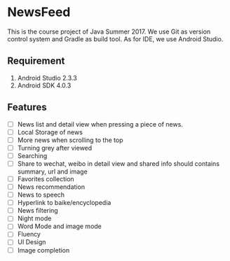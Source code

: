 # NewsFeed

This is the course project of Java Summer 2017. We use Git as version control system and Gradle as build tool.
As for IDE, we use Android Studio.

## Requirement

1. Android Studio 2.3.3
2. Android SDK 4.0.3

## Features

- [ ] News list and detail view when pressing a piece of news.
- [ ] Local Storage of news
- [ ] More news when scrolling to the top
- [ ] Turning grey after viewed
- [ ] Searching
- [ ] Share to wechat, weibo in detail view and shared info should contains summary, url and image
- [ ] Favorites collection
- [ ] News recommendation
- [ ] News to speech
- [ ] Hyperlink to baike/encyclopedia
- [ ] News filtering
- [ ] Night mode
- [ ] Word Mode and image mode
- [ ] Fluency
- [ ] UI Design
- [ ] Image completion
